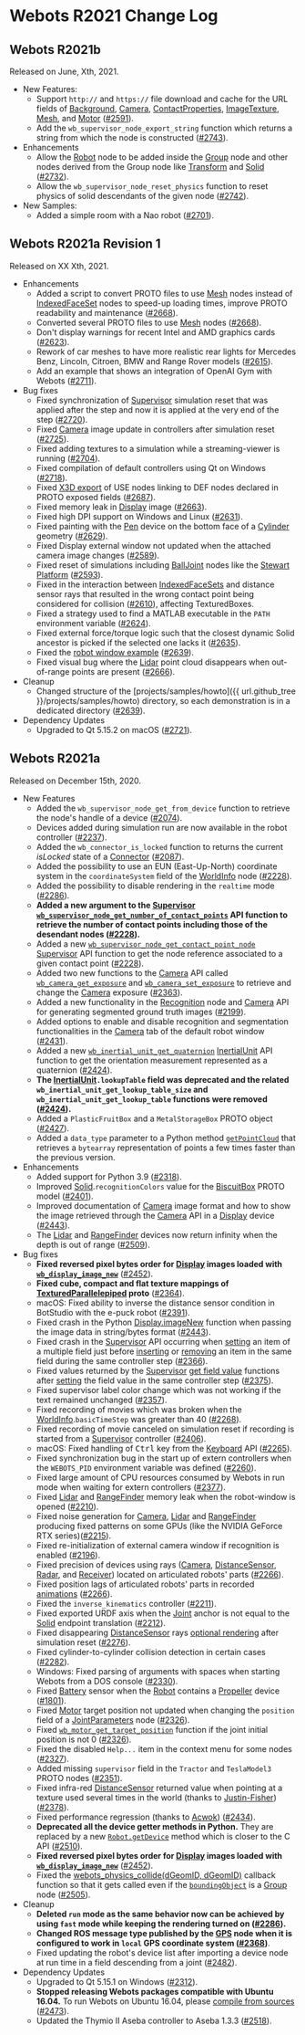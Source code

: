 # Webots R2021 Change Log

## Webots R2021b
Released on June, Xth, 2021.

  - New Features:
    - Support `http://` and `https://` file download and cache for the URL fields of [Background](background.md), [Camera](camera.md), [ContactProperties](contactproperties.md), [ImageTexture](imagetexture.md), [Mesh](mesh.md), and [Motor](motor.md) ([#2591](https://github.com/cyberbotics/webots/pull/2591)).
    - Add the `wb_supervisor_node_export_string` function which returns a string from which the node is constructed ([#2743](https://github.com/cyberbotics/webots/pull/2743)).
  - Enhancements
    - Allow the [Robot](robot.md) node to be added inside the [Group](group.md) node and other nodes derived from the Group node like [Transform](transform.md) and [Solid](solid.md) ([#2732](https://github.com/cyberbotics/webots/pull/2732)).
    - Allow the `wb_supervisor_node_reset_physics` function to reset physics of solid descendants of the given node ([#2742](https://github.com/cyberbotics/webots/pull/2742)).
  - New Samples:
    - Added a simple room with a Nao robot ([#2701](https://github.com/cyberbotics/webots/pull/2701)).

## Webots R2021a Revision 1
Released on XX Xth, 2021.

  - Enhancements
    - Added a script to convert PROTO files to use [Mesh](mesh.md) nodes instead of [IndexedFaceSet](indexedfaceset.md) nodes to speed-up loading times, improve PROTO readability and maintenance ([#2668](https://github.com/cyberbotics/webots/pull/2668)).
    - Converted several PROTO files to use [Mesh](mesh.md) nodes ([#2668](https://github.com/cyberbotics/webots/pull/2668)).
    - Don't display warnings for recent Intel and AMD graphics cards ([#2623](https://github.com/cyberbotics/webots/pull/2623)).
    - Rework of car meshes to have more realistic rear lights for Mercedes Benz, Lincoln, Citroen, BMW and Range Rover models ([#2615](https://github.com/cyberbotics/webots/pull/2615)).
    - Add an example that shows an integration of OpenAI Gym with Webots ([#2711](https://github.com/cyberbotics/webots/pull/2711)).
  - Bug fixes
    - Fixed synchronization of [Supervisor](supervisor.md) simulation reset that was applied after the step and now it is applied at the very end of the step ([#2720](https://github.com/cyberbotics/webots/pull/720)).
    - Fixed [Camera](camera.md) image update in controllers after simulation reset ([#2725](https://github.com/cyberbotics/webots/pull/2725)).
    - Fixed adding textures to a simulation while a streaming-viewer is running ([#2704](https://github.com/cyberbotics/webots/pull/2704)).
    - Fixed compilation of default controllers using Qt on Windows ([#2718](https://github.com/cyberbotics/webots/pull/2718)).
    - Fixed [X3D export](https://www.cyberbotics.com/doc/guide/web-interface) of USE nodes linking to DEF nodes declared in PROTO exposed fields ([#2687](https://github.com/cyberbotics/webots/pull/2687)).
    - Fixed memory leak in [Display](display.md) image ([#2663](https://github.com/cyberbotics/webots/issues/2663)).
    - Fixed high DPI support on Windows and Linux ([#2631](https://github.com/cyberbotics/webots/pull/2631)).
    - Fixed painting with the [Pen](pen.md) device on the bottom face of a [Cylinder](cylinder.md) geometry ([#2629](https://github.com/cyberbotics/webots/pull/2629)).
    - Fixed Display external window not updated when the attached camera image changes ([#2589](https://github.com/cyberbotics/webots/pull/2589)).
    - Fixed reset of simulations including [BallJoint](balljoint.md) nodes like the [Stewart Platform](https://github.com/cyberbotics/webots/blob/master/projects/samples/demos/worlds/stewart_platform.wbt) ([#2593](https://github.com/cyberbotics/webots/pull/2593)).
    - Fixed in the interaction between [IndexedFaceSets](indexedfaceset.md) and distance sensor rays that resulted in the wrong contact point being considered for collision ([#2610](https://github.com/cyberbotics/webots/pull/2610)), affecting TexturedBoxes.
    - Fixed a strategy used to find a MATLAB executable in the `PATH` environment variable ([#2624](https://github.com/cyberbotics/webots/pull/2624)).
    - Fixed external force/torque logic such that the closest dynamic Solid ancestor is picked if the selected one lacks it ([#2635](https://github.com/cyberbotics/webots/pull/2635)).
    - Fixed the [robot window example](../guide/samples-howto.md#custom_robot_window-wbt) ([#2639](https://github.com/cyberbotics/webots/pull/2639)).
    - Fixed visual bug where the [Lidar](lidar.md) point cloud disappears when out-of-range points are present ([#2666](https://github.com/cyberbotics/webots/pull/2666)).
  - Cleanup
    - Changed structure of the [projects/samples/howto]({{ url.github_tree }}/projects/samples/howto) directory, so each demonstration is in a dedicated directory ([#2639](https://github.com/cyberbotics/webots/pull/2639)).
  - Dependency Updates
    - Upgraded to Qt 5.15.2 on macOS ([#2721](https://github.com/cyberbotics/webots/pull/2721)).

## Webots R2021a
Released on December 15th, 2020.

  - New Features
    - Added the `wb_supervisor_node_get_from_device` function to retrieve the node's handle of a device ([#2074](https://github.com/cyberbotics/webots/pull/2074)).
    - Devices added during simulation run are now available in the robot controller ([#2237](https://github.com/cyberbotics/webots/pull/2237)).
    - Added the `wb_connector_is_locked` function to returns the current *isLocked* state of a [Connector](connector.md) ([#2087](https://github.com/cyberbotics/webots/pull/2087)).
    - Added the possibility to use an EUN (East-Up-North) coordinate system in the `coordinateSystem` field of the [WorldInfo](worldinfo.md) node ([#2228](https://github.com/cyberbotics/webots/pull/2228)).
    - Added the possibility to disable rendering in the `realtime` mode ([#2286](https://github.com/cyberbotics/webots/pull/2286)).
    - **Added a new argument to the [Supervisor](supervisor.md) [`wb_supervisor_node_get_number_of_contact_points`](supervisor.md#wb_supervisor_node_get_number_of_contact_points) API function to retrieve the number of contact points including those of the desendant nodes ([#2228](https://github.com/cyberbotics/webots/pull/2228)).**
    - Added a new [`wb_supervisor_node_get_contact_point_node`](supervisor.md#wb_supervisor_node_get_contact_point_node) [Supervisor](supervisor.md) API function to get the node reference associated to a given contact point ([#2228](https://github.com/cyberbotics/webots/pull/2228)).
    - Added two new functions to the [Camera](camera.md) API called [`wb_camera_get_exposure`](camera.md#wb_camera_get_exposure) and [`wb_camera_set_exposure`](camera.md#wb_camera_set_exposure) to retrieve and change the [Camera](camera.md) exposure ([#2363](https://github.com/cyberbotics/webots/pull/2363)).
    - Added a new functionality in the [Recognition](recognition.md) node and [Camera](camera.md) API for generating segmented ground truth images ([#2199](https://github.com/cyberbotics/webots/pull/2199)).
    - Added options to enable and disable recognition and segmentation functionalities in the [Camera](camera.md) tab of the default robot window ([#2431](https://github.com/cyberbotics/webots/pull/2431)).
    - Added a new [`wb_inertial_unit_get_quaternion`](inertialunit.md#wb_inertial_unit_get_quaternion) [InertialUnit](inertialunit.md) API function to get the orientation measurement represented as a quaternion ([#2424](https://github.com/cyberbotics/webots/pull/2424)).
    - **The [InertialUnit](inertialunit.md)`.lookupTable` field was deprecated and the related `wb_inertial_unit_get_lookup_table_size` and `wb_inertial_unit_get_lookup_table` functions were removed ([#2424](https://github.com/cyberbotics/webots/pull/2424)).**
    - Added a `PlasticFruitBox` and a `MetalStorageBox` PROTO object ([#2427](https://github.com/cyberbotics/webots/pull/2427)).
    - Added a `data_type` parameter to a Python method [`getPointCloud`](lidar.md#wb_lidar_get_point_cloud) that retrieves a `bytearray` representation of points a few times faster than the previous version.
  - Enhancements
    - Added support for Python 3.9 ([#2318](https://github.com/cyberbotics/webots/pull/2079)).
    - Improved [Solid](solid.md).`recognitionColors` value for the [BiscuitBox](../guide/object-kitchen.md#biscuitbox) PROTO model ([#2401](https://github.com/cyberbotics/webots/pull/2401)).
    - Improved documentation of [Camera](camera.md) image format and how to show the image retrieved through the [Camera](camera.md) API in a [Display](display.md) device ([#2443](https://github.com/cyberbotics/webots/pull/2443)).
    - The [Lidar](lidar.md) and [RangeFinder](rangefinder.md) devices now return infinity when the depth is out of range ([#2509](https://github.com/cyberbotics/webots/pull/2509)).
  - Bug fixes
    - **Fixed reversed pixel bytes order for [Display](display.md) images loaded with [`wb_display_image_new`](display.md#wb_display_image_new)** ([#2452](https://github.com/cyberbotics/webots/pull/2452)).
    - **Fixed cube, compact and flat texture mappings of [TexturedParallelepiped](../guide/object-geometries.md#texturedparallelepiped) proto** ([#2364](https://github.com/cyberbotics/webots/pull/2364)).
    - macOS: Fixed ability to inverse the distance sensor condition in BotStudio with the e-puck robot ([#2391](https://github.com/cyberbotics/webots/pull/2391)).
    - Fixed crash in the Python [Display.imageNew](display.md#wb_display_image_new) function when passing the image data in string/bytes format ([#2443](https://github.com/cyberbotics/webots/pull/2443)).
    - Fixed crash in the [Supervisor](supervisor.md) API occurring when [setting](supervisor.md#wb_supervisor_field_set_mf_bool) an item of a multiple field just before [inserting](supervisor.md#wb_supervisor_field_insert_mf_bool) or [removing](supervisor.md#wb_supervisor_field_remove_mf) an item in the same field during the same controller step ([#2366](https://github.com/cyberbotics/webots/pull/2366)).
    - Fixed values returned by the [Supervisor](supervisor.md) [get field value](supervisor.md#wb_supervisor_field_get_sf_bool) functions after [setting](supervisor.md#wb_supervisor_field_set_sf_bool) the field value in the same controller step ([#2375](https://github.com/cyberbotics/webots/pull/2375)).
    - Fixed supervisor label color change which was not working if the text remained unchanged ([#2357](https://github.com/cyberbotics/webots/pull/2357)).
    - Fixed recording of movies which was broken when the [WorldInfo](worldinfo.md).`basicTimeStep` was greater than 40 ([#2268](https://github.com/cyberbotics/webots/pull/2268)).
    - Fixed recording of movie canceled on simulation reset if recording is started from a [Supervisor](supervisor.md#wb_supervisor_movie_start_recording) controller ([#2406](https://github.com/cyberbotics/webots/pull/2406)).
    - macOS: Fixed handling of <kbd>Ctrl</kbd> key from the [Keyboard](keyboard.md) API ([#2265](https://github.com/cyberbotics/webots/pull/2265)).
    - Fixed synchronization bug in the start up of extern controllers when the `WEBOTS_PID` environment variable was defined ([#2260](https://github.com/cyberbotics/webots/pull/2260)).
    - Fixed large amount of CPU resources consumed by Webots in run mode when waiting for extern controllers ([#2377](https://github.com/cyberbotics/webots/pull/2377)).
    - Fixed [Lidar](lidar.md) and [RangeFinder](rangefinder.md) memory leak when the robot-window is opened ([#2210](https://github.com/cyberbotics/webots/pull/2210)).
    - Fixed noise generation for [Camera](camera.md), [Lidar](lidar.md) and [RangeFinder](rangefinder.md) producing fixed patterns on some GPUs (like the NVIDIA GeForce RTX series)([#2215](https://github.com/cyberbotics/webots/pull/2215)).
    - Fixed re-initialization of external camera window if recognition is enabled ([#2196](https://github.com/cyberbotics/webots/pull/2196)).
    - Fixed precision of devices using rays ([Camera](camera.md), [DistanceSensor](distancesensor.md), [Radar](radar.md), and [Receiver](receiver.md)) located on articulated robots' parts ([#2266](https://github.com/cyberbotics/webots/pull/2266)).
    - Fixed position lags of articulated robots' parts in recorded [animations](../guide/web-animation.md) ([#2266](https://github.com/cyberbotics/webots/pull/2266)).
    - Fixed the `inverse_kinematics` controller ([#2211](https://github.com/cyberbotics/webots/pull/2211)).
    - Fixed exported URDF axis when the [Joint](joint.md) anchor is not equal to the [Solid](solid.md) endpoint translation ([#2212](https://github.com/cyberbotics/webots/pull/2212)).
    - Fixed disappearing [DistanceSensor](distancesensor.md) rays [optional rendering](https://cyberbotics.com/doc/guide/the-user-interface#view-menu) after simulation reset ([#2276](https://github.com/cyberbotics/webots/pull/2276)).
    - Fixed cylinder-to-cylinder collision detection in certain cases ([#2282](https://github.com/cyberbotics/webots/pull/2282)).
    - Windows: Fixed parsing of arguments with spaces when starting Webots from a DOS console ([#2330](https://github.com/cyberbotics/webots/pull/2330)).
    - Fixed [Battery](robot.md#wb_robot_battery_sensor_enable) sensor when the [Robot](robot.md) contains a [Propeller](propeller.md) device ([#1801](https://github.com/cyberbotics/webots/pull/1801)).
    - Fixed [Motor](motor.md) target position not updated when changing the `position` field of a [JointParameters](jointparameters.md) node ([#2326](https://github.com/cyberbotics/webots/pull/2326)).
    - Fixed [`wb_motor_get_target_position`](motor.md#wb_motor_get_target_position) function if the joint initial position is not 0 ([#2326](https://github.com/cyberbotics/webots/pull/2326)).
    - Fixed the disabled `Help...` item in the context menu for some nodes ([#2327](https://github.com/cyberbotics/webots/pull/2327)).
    - Added missing `supervisor` field in the `Tractor` and `TeslaModel3` PROTO nodes ([#2351](https://github.com/cyberbotics/webots/pull/2351)).
    - Fixed infra-red [DistanceSensor](distancesensor.md) returned value when pointing at a texture used several times in the world (thanks to [Justin-Fisher](https://github.com/Justin-Fisher)) ([#2378](https://github.com/cyberbotics/webots/pull/2378)).
    - Fixed performance regression (thanks to [Acwok](https://github.com/Acwok)) ([#2434](https://github.com/cyberbotics/webots/pull/2434)).
    - **Deprecated all the device getter methods in Python.** They are replaced by a new [`Robot.getDevice`](robot.md#wb_robot_get_device) method which is closer to the C API ([#2510](https://github.com/cyberbotics/webots/pull/2510)).
    - **Fixed reversed pixel bytes order for [Display](display.md) images loaded with [`wb_display_image_new`](display.md#wb_display_image_new)** ([#2452](https://github.com/cyberbotics/webots/pull/2452)).
    - Fixed the [webots\_physics\_collide(dGeomID, dGeomID)](callback-functions.md) callback function so that it gets called even if the [`boundingObject`](solid.md#solid-fields) is a [Group](group.md) node ([#2505](https://github.com/cyberbotics/webots/pull/2505)).
  - Cleanup
    - **Deleted `run` mode as the same behavior now can be achieved by using `fast` mode while keeping the rendering turned on ([#2286](https://github.com/cyberbotics/webots/pull/2286)).**
    - **Changed ROS message type published by the [GPS](gps.md) node when it is configured to work in `local` GPS coordinate system ([#2368](https://github.com/cyberbotics/webots/pull/2368))**.
    - Fixed updating the robot's device list after importing a device node at run time in a field descending from a joint ([#2482](https://github.com/cyberbotics/webots/pull/2482)).
  - Dependency Updates
    - Upgraded to Qt 5.15.1 on Windows ([#2312](https://github.com/cyberbotics/webots/pull/2312)).
    - **Stopped releasing Webots packages compatible with Ubuntu 16.04.** To run Webots on Ubuntu 16.04, please [compile from sources](https://github.com/cyberbotics/webots/wiki/Linux-installation) ([#2473](https://github.com/cyberbotics/webots/pull/2473)).
    - Updated the Thymio II Aseba controller to Aseba 1.3.3 ([#2518](https://github.com/cyberbotics/webots/pull/2518)).
